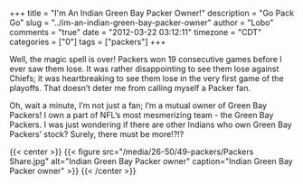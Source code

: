 +++
title = "I'm An Indian Green Bay Packer Owner!"
description = "Go Pack Go"
slug = "../im-an-indian-green-bay-packer-owner"
author = "Lobo"
comments = "true"
date = "2012-03-22 03:12:11"
timezone = "CDT"
categories = ["0"]
tags = ["packers"]
+++

Well, the magic spell is over! Packers won 19 consecutive games before I ever saw them lose. It was rather disappointing to see them lose against Chiefs; it was heartbreaking to see them lose in the very first game of the playoffs. That doesn’t deter me from calling myself a Packer fan.

Oh, wait a minute, I’m not just a fan; I’m a mutual owner of Green Bay Packers! I own a part of NFL’s most mesmerizing team - the Green Bay Packers. I was just wondering if there are other Indians who own Green Bay Packers’ stock? Surely, there must be more!?!?

{{< center >}}
{{< figure src="/media/26-50/49-packers/Packers Share.jpg" alt="Indian Green Bay Packer owner" caption="Indian Green Bay Packer owner" >}}
{{< /center >}}
